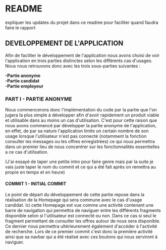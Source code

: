 # README 

expliquer les updates du projet dans ce readme pour faciliter quand faudra faire le rapport

## DEVELOPPEMENT DE L'APPLICATION

Afin de faciliter le développement de l'application nous avons choisi de voir l'application en trois parties distinctes selon les différents cas d'usages. Nous nous retrouvons donc avec les trois
sous-parties suivantes :

**-Partie anonyme**<br>
**-Partie candidat**<br>
**-Partie employeur**<br>

### PART I - PARTIE ANONYME

Nous commencerons donc l'implémentation du code par la partie que l'on jugera la plus simple à développer afin d'avoir rapidement un produit viable et utilisable dans au moins un cas d'utilisation. C'est pour cette raison que nous avons commencé par développer la partie anonyme de l'application, en effet, de par sa nature l'application limite un certain nombre de son usage lorsque l'utilisateur n'est pas connecté (notamment la fonction consulter les messages ou les offres enregistrées) ce qui nous permettra dans un premier lieu de nous concentrer sur les fonctionnalités essentielles a ce cas d'utilisation.

(J'ai essayé de taper une petite intro pour faire genre mais par la suite je vais juste taper le nom du commit et ce qui a été fait après on remettra au propre en temps et en heure)

#### COMMIT 1 - INITIAL COMMIT

Le point de départ du développement de cette partie repose dans la réalisation de la Homepage qui sera commune avec le cas d'usage candidat.
Ici cette Homepage est vue comme une activité contenant une barre de navigation qui permettra de naviguer entre les différents fragments disponible selon si l'utilisateur est connecté ou non. Dans ce cas si seul le fragment permettant de consulter les offres autour de nous sera disponible. Ce dernier nous permettra ultérieurement également d'accéder à l'activité de recherche. Lors de ce premier commit c'est donc la première activité ainsi que sa navbar qui a été réalisé avec ces boutons qui nous serviront à naviguer. 

